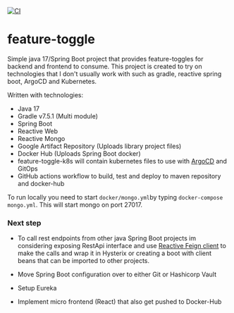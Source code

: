 [![CI](https://github.com/applicationx/feature-toggle/actions/workflows/github-basic.yml/badge.svg)](https://github.com/applicationx/feature-toggle/actions/workflows/github-basic.yml)

# feature-toggle
Simple java 17/Spring Boot project that provides feature-toggles for backend and frontend to consume. This project is created to try on technologies that I don't usually work with such as gradle, reactive spring boot, ArgoCD and Kubernetes. 

Written with technologies:
* Java 17
* Gradle v7.5.1 (Multi module)
* Spring Boot
* Reactive Web
* Reactive Mongo
* Google Artifact Repository (Uploads library project files)
* Docker Hub (Uploads Spring Boot docker)
* feature-toggle-k8s will contain kubernetes files to use with [ArgoCD](https://github.com/argoproj/argo-cd) and GitOps
* GitHub actions workflow to build, test and deploy to maven repository and docker-hub

To run locally you need to start `docker/mongo.yml`by typing `docker-compose mongo.yml`. 
This will start mongo on port 27017. 

### Next step
* To call rest endpoints from other java Spring Boot projects im considering exposing RestApi interface and use [Reactive Feign client](https://github.com/PlaytikaOSS/feign-reactive) to make the calls and wrap it in Hysterix 
or creating a boot with client beans that can be imported to other projects.

* Move Spring Boot configuration over to either Git or Hashicorp Vault

* Setup Eureka

* Implement micro frontend (React) that also get pushed to Docker-Hub

